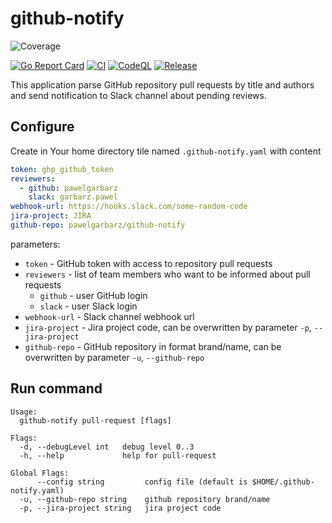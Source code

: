 # github-notify
![Coverage](https://img.shields.io/badge/Coverage-100.0%25-brightgreen)

[![Go Report Card](https://goreportcard.com/badge/github.com/pawelgarbarz/github-notify?style=flat-square)](https://goreportcard.com/report/github.com/pawelgarbarz/github-notify)
[![CI](https://github.com/pawelgarbarz/github-notify/actions/workflows/main.yaml/badge.svg)](https://github.com/pawelgarbarz/github-notify/actions/workflows/main.yml)
[![CodeQL](https://github.com/pawelgarbarz/github-notify/actions/workflows/codeql-analysis.yml/badge.svg)](https://github.com/pawelgarbarz/github-notify/actions/workflows/codeql-analysis.yml)
[![Release](https://img.shields.io/github/release/pawelgarbarz/github-notify.svg?style=flat-square)](https://github.com/pawelgarbarz/github-notify/releases/latest)

This application parse GitHub repository pull requests by title and authors and send notification to Slack channel about pending reviews.

## Configure
Create in Your home directory tile named `.github-notify.yaml` with content
```yaml
token: ghp_github_token
reviewers:
  - github: pawelgarbarz
    slack: garbarz.pawel
webhook-url: https://hooks.slack.com/some-random-code
jira-project: JIRA
github-repo: pawelgarbarz/github-notify
```

parameters:
- `token` - GitHub token with access to repository pull requests
- `reviewers` - list of team members who want to be informed about pull requests
  - `github` - user GitHub login
  - `slack` - user Slack login
- `webhook-url` - Slack channel webhook url
- `jira-project` - Jira project code, can be overwritten by parameter  `-p`, `--jira-project`
- `github-repo` - GitHub repository in format brand/name, can be overwritten by parameter  `-u`, `--github-repo`

## Run command
```shell
Usage:
  github-notify pull-request [flags]

Flags:
  -d, --debugLevel int   debug level 0..3
  -h, --help             help for pull-request

Global Flags:
      --config string         config file (default is $HOME/.github-notify.yaml)
  -u, --github-repo string    github repository brand/name
  -p, --jira-project string   jira project code
```